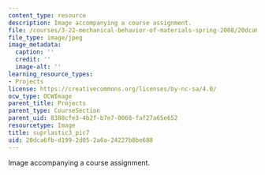 ```yaml
---
content_type: resource
description: Image accompanying a course assignment.
file: /courses/3-22-mechanical-behavior-of-materials-spring-2008/20dca6fbd1992d052a6a24227b8be688_suprlastic3_pic7.jpg
file_type: image/jpeg
image_metadata:
  caption: ''
  credit: ''
  image-alt: ''
learning_resource_types:
- Projects
license: https://creativecommons.org/licenses/by-nc-sa/4.0/
ocw_type: OCWImage
parent_title: Projects
parent_type: CourseSection
parent_uid: 8388cfe3-4b2f-b7e7-0060-faf27a65e652
resourcetype: Image
title: suprlastic3_pic7
uid: 20dca6fb-d199-2d05-2a6a-24227b8be688
---
```

Image accompanying a course assignment.